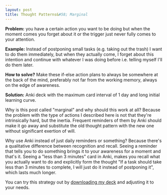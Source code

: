 ```yaml
---
layout: post
title: Thought Patterns&#58; Marginal
---
```


**Problem:** you have a certain action you want to be doing but when the moment comes you forget about it or the trigger just never fully comes to your attention.

**Example:** Instead of postponing small tasks (e.g. taking out the trash) I want to do them immediately, but when they actually come, I forget about this intention and continue with whatever I was doing before i.e. telling myself I'll do them later.

**How to solve?** Make these if-else action plans to always be somewhere at the back of the mind, preferably not far from the working memory, always on the edge of awareness.

**Solution:** Anki deck with the maximum card interval of 1 day and long initial learning curve.

<!--excerpt-->

Why is this post called "marginal" and why should this work at all? Because the problem with the type of actions I described here is not that they're intrinsically hard, but the inertia. Frequent reminders of them by Anki should make it go away and substitute the old thought pattern with the new one without significant exertion of will.

Why use Anki instead of just daily reminders or something? Because there's a qualitative difference between recognition and recall. Seeing a reminder that tells you to do something brings it to your awareness for a moment and that's it. Seeing a "less than 3 minutes" card in Anki, makes you recall what you actually want to do and explicitly form the thought "If a task should take less than 3 minutes to complete, I will just do it instead of postponing it", which lasts much longer.

You can try this strategy out by [downloading my deck](../files/max_1_day.apkg) and adjusting it to your needs.